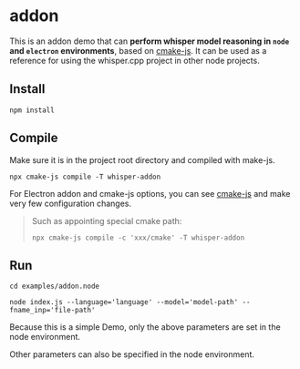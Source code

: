 # addon

This is an addon demo that can **perform whisper model reasoning in `node` and `electron` environments**, based on [cmake-js](https://github.com/cmake-js/cmake-js).
It can be used as a reference for using the whisper.cpp project in other node projects.

## Install

```shell
npm install
```

## Compile

Make sure it is in the project root directory and compiled with make-js.

```shell
npx cmake-js compile -T whisper-addon
```

For Electron addon and cmake-js options, you can see [cmake-js](https://github.com/cmake-js/cmake-js) and make very few configuration changes.

> Such as appointing special cmake path:
> ```shell
> npx cmake-js compile -c 'xxx/cmake' -T whisper-addon
> ```

## Run

```shell
cd examples/addon.node

node index.js --language='language' --model='model-path' --fname_inp='file-path'
```

Because this is a simple Demo, only the above parameters are set in the node environment.

Other parameters can also be specified in the node environment.
